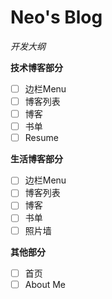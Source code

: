 # Neo's Blog

*开发大纲*

**技术博客部分**

- [ ] 边栏Menu
- [ ] 博客列表
- [ ] 博客
- [ ] 书单
- [ ] Resume

**生活博客部分**

- [ ] 边栏Menu
- [ ] 博客列表
- [ ] 博客
- [ ] 书单
- [ ] 照片墙

**其他部分**

- [ ] 首页
- [ ] About Me
